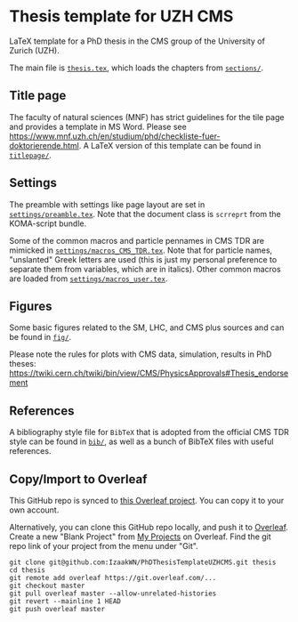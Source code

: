 # Thesis template for UZH CMS

LaTeX template for a PhD thesis in the CMS group of the University of Zurich (UZH).

The main file is [`thesis.tex`](thesis.tex), which loads the chapters from [`sections/`](sections/).

## Title page
The faculty of natural sciences (MNF) has strict guidelines for the tile page and provides a template in MS Word.
Please see https://www.mnf.uzh.ch/en/studium/phd/checkliste-fuer-doktorierende.html.
A LaTeX version of this template can be found in [`titlepage/`](titlepage).

## Settings
The preamble with settings like page layout are set in [`settings/preamble.tex`](settings/preamble.tex).
Note that the document class is `scrreprt` from the KOMA-script bundle.

Some of the common macros and particle pennames in CMS TDR are mimicked in [`settings/macros_CMS_TDR.tex`](settings/macros_CMS_TDR.tex).
Note that for particle names, "unslanted" Greek letters are used (this is just my personal preference to separate them from variables, which are in italics).
Other common macros are loaded from [`settings/macros_user.tex`](settings/macros_user.tex).

## Figures
Some basic figures related to the SM, LHC, and CMS plus sources and can be found in [`fig/`](fig).

Please note the rules for plots with CMS data, simulation, results in PhD theses:
https://twiki.cern.ch/twiki/bin/view/CMS/PhysicsApprovals#Thesis_endorsement

## References
A bibliography style file for `BibTeX` that is adopted from the official CMS TDR style can be found in [`bib/`](bib),
as well as a bunch of BibTeX files with useful references.

## Copy/Import to Overleaf
This GitHub repo is synced to [this Overleaf project](https://www.overleaf.com/read/mspvhdpynsjb).
You can copy it to your own account.

Alternatively, you can clone this GitHub repo locally, and push it to
[Overleaf](https://www.overleaf.com/learn/how-to/Using_Git_and_GitHub).
Create a new "Blank Project" from [My Projects](https://www.overleaf.com/project)
on Overleaf. Find the git repo link of your project from the menu under "Git".
```
git clone git@github.com:IzaakWN/PhDThesisTemplateUZHCMS.git thesis
cd thesis
git remote add overleaf https://git.overleaf.com/...
git checkout master
git pull overleaf master --allow-unrelated-histories
git revert --mainline 1 HEAD
git push overleaf master
```